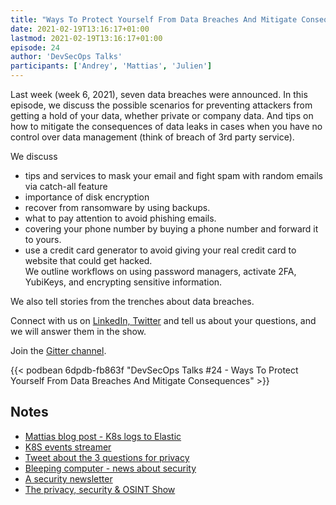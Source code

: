 ```yaml
---
title: "Ways To Protect Yourself From Data Breaches And Mitigate Consequences"
date: 2021-02-19T13:16:17+01:00
lastmod: 2021-02-19T13:16:17+01:00
episode: 24
author: 'DevSecOps Talks'
participants: ['Andrey', 'Mattias', 'Julien']
---
```


Last week (week 6, 2021), seven data breaches were announced. In this episode, we discuss the possible scenarios for preventing attackers from getting a hold of your data, whether private or company data. And tips on how to mitigate the consequences of data leaks in cases when you have no control over data management (think of breach of 3rd party service).

<!--more-->
We discuss
- tips and services to mask your email and fight spam with random emails via catch-all feature
- importance of disk encryption
- recover from ransomware by using backups.	 
- what to pay attention to avoid phishing emails.	 
- covering your phone number by buying a phone number and forward it to yours.	 
- use a credit card generator to avoid giving your real credit card to website that could get hacked.	 
We outline workflows on using password managers, activate 2FA, YubiKeys, and encrypting sensitive information.	 

We also tell stories from the trenches about data breaches.	 
  
Connect with us on [LinkedIn, Twitter](/about/) and tell us about your questions, and we will answer them in the show.
  
 Join the [Gitter channel](https://gitter.im/devsecopstalks/community).
 
<!-- Player -->

{{< podbean 6dpdb-fb863f "DevSecOps Talks #24 - Ways To Protect Yourself From Data Breaches And Mitigate Consequences" >}}

## Notes

- [Mattias blog post - K8s logs to Elastic](https://lifeandshell.com/blog/k8s-logs-to-elastic-with-dynamic-ilm-from-annotations/)
- [K8S events streamer](https://github.com/fivexl/kubernetes-events-to-slack/)
- [Tweet about the 3 questions for privacy](https://twitter.com/eey0re/status/970144255745212416)
- [Bleeping computer - news about security](https://www.bleepingcomputer.com/)
- [A security newsletter](https://securitynewsletter.co/)
- [The privacy, security & OSINT Show](https://inteltechniques.com/podcast.html)
